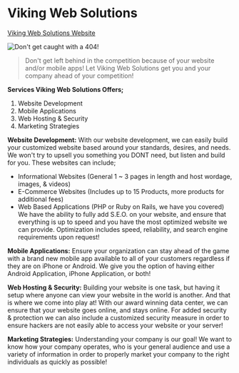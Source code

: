 # Viking Web Solutions
[Viking Web Solutions Website](https://www.vikingwebsolutions.info)  

![Don't get caught with a 404!](https://images.hdqwalls.com/wallpapers/error-404-12.jpg)  

> Don't get left behind in the competition because of your website and/or mobile apps! Let Viking Web Solutions
get you and your company ahead of your competition!

**Services Viking Web Solutions Offers;**
1. Website Development  
2. Mobile Applications  
3. Web Hosting & Security  
4. Marketing Strategies  

**Website Development:**
With our website development, we can easily build your customized website based around
your standards, desires, and needs. We won't try to upsell you something you DONT need,
but listen and build for you. These websites can include;  
* Informational Websites (General 1 ~ 3 pages in length and host wordage, images, & videos)  
* E-Commerce Websites (Includes up to 15 Products, more products for additional fees)  
* Web Based Applications (PHP or Ruby on Rails, we have you covered)  
We have the ability to fully add S.E.O. on your website, and ensure that everything is up to speed
and you have the most optimized website we can provide. Optimization includes speed, reliability, and
search engine requirements upon request!  

**Mobile Applications:**
Ensure your organization can stay ahead of the game with a brand new mobile app available to
all of your customers regardless if they are on iPhone or Android. We give you the option of
having either Android Application, iPhone Application, or both!  

**Web Hosting & Security:**
Building your website is one task, but having it setup where anyone can view your website
in the world is another. And that is where we come into play at! With our award winning data
center, we can ensure that your website goes online, and stays online. For added security & protection 
we can also include a customized security measure in order to ensure hackers are not easily able
to access your website or your server!  

**Marketing Strategies:**
Understanding your company is our goal! We want to know how your company operates, who is your general audience
and use a variety of information in order to properly market your company to the right individuals as quickly as
possible!
